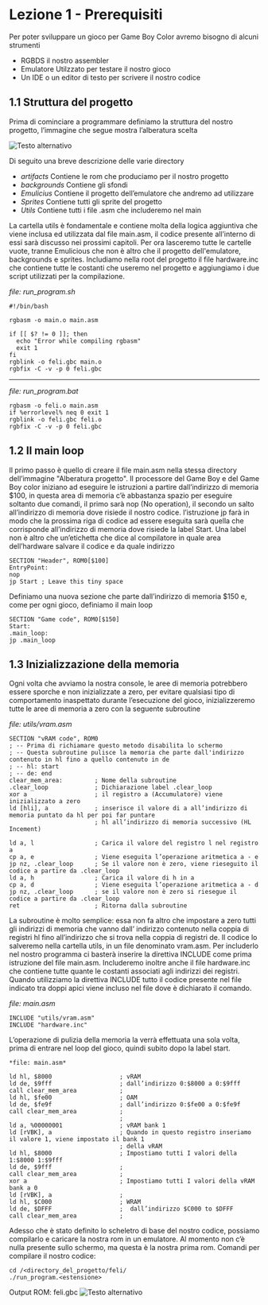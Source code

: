 # Lezione 1 - Prerequisiti
Per poter sviluppare un gioco per Game Boy Color avremo bisogno di alcuni strumenti
*	RGBDS il nostro assembler
*	Emulatore Utilzzato per testare il nostro gioco
*	Un IDE o un editor di testo per scrivere il nostro codice

## 1.1 Struttura del progetto
Prima di cominciare a programmare definiamo la struttura del nostro progetto, l’immagine che segue mostra l’alberatura scelta

![Testo alternativo](alberatura_progetto.png "Alberatura progetto")

Di seguito una breve descrizione delle varie directory
*	*artifacts* Contiene le rom che produciamo per il nostro progetto
*	*backgrounds* Contiene gli sfondi
*	*Emulicius* Contiene il progetto dell’emulatore che andremo ad utilizzare
*	*Sprites* Contiene tutti gli sprite del progetto
*	*Utils* Contiene tutti i file .asm che includeremo nel main

La cartella utils è fondamentale e contiene molta della logica aggiuntiva che viene inclusa ed utilizzata dal file main.asm, il codice presente all’interno di essi sarà discusso nei prossimi capitoli.
Per ora lasceremo tutte le cartelle vuote, tranne Emulicious che non è altro che il progetto dell'emulatore, backgrounds e sprites.
Includiamo nella root del progetto il file hardware.inc che contiene tutte le costanti che useremo nel progetto e aggiungiamo i due script utilizzati per la compilazione.

*file: run_program.sh*
```
#!/bin/bash

rgbasm -o main.o main.asm

if [[ $? != 0 ]]; then
  echo "Error while compiling rgbasm"
  exit 1
fi
rgblink -o feli.gbc main.o
rgbfix -C -v -p 0 feli.gbc
```

---

*file: run_program.bat*
```
rgbasm -o feli.o main.asm
if %errorlevel% neq 0 exit 1
rgblink -o feli.gbc feli.o
rgbfix -C -v -p 0 feli.gbc
```

## 1.2 Il main loop
Il primo passo è quello di creare il file main.asm nella stessa directory dell’immagine "Alberatura progetto".
Il processore del Game Boy e del Game Boy color iniziano ad eseguire le istruzioni a partire dall’indirizzo di memoria $100, in questa area di memoria c’è abbastanza spazio per eseguire soltanto due comandi, il primo sarà nop (No operation), il secondo un salto all’indirizzo di memoria dove risiede il nostro codice. l’istruzione jp farà in modo che la prossima riga di codice ad essere eseguita sarà quella che corrisponde all’indirizzo di memoria dove risiede la label Start.
Una label non è altro che un’etichetta che dice al compilatore in quale area dell’hardware salvare il codice e da quale indirizzo
```
SECTION "Header", ROM0[$100]
EntryPoint: 
nop 
jp Start ; Leave this tiny space
```
Definiamo una nuova sezione che parte dall’indirizzo di memoria $150 e, come per ogni gioco, definiamo il main loop
```
SECTION "Game code", ROM0[$150]
Start:
.main_loop:
jp .main_loop
```

## 1.3 Inizializzazione della memoria

Ogni volta che avviamo la nostra console, le aree di memoria potrebbero essere sporche e non inizializzate a zero, per evitare qualsiasi tipo di comportamento inaspettato durante l’esecuzione del gioco, inizializzeremo tutte le aree di memoria a zero con la seguente subroutine

*file: utils/vram.asm*
```
SECTION "vRAM code", ROM0
; -- Prima di richiamare questo metodo disabilita lo schermo
; -- Questa subroutine pulisce la memoria che parte dall'indirizzo contenuto in hl fino a quello contenuto in de
; -- hl: start
; -- de: end
clear_mem_area:         ; Nome della subroutine
.clear_loop             ; Dichiarazione label .clear_loop
xor a                   ; il registro a (Accumulatore) viene inizializzato a zero
ld [hli], a             ; inserisce il valore di a all’indirizzo di memoria puntato da hl per poi far puntare 
                        ; hl all’indirizzo di memoria successivo (HL Incement)
 
ld a, l                 ; Carica il valore del registro l nel registro a
cp a, e                 ; Viene eseguita l’operazione aritmetica a - e
jp nz, .clear_loop      ; Se il valore non è zero, viene rieseguito il codice a partire da .clear_loop
ld a, h                 ; Carica il valore di h in a 
cp a, d                 ; Viene eseguita l’operazione aritmetica a - d
jp nz, .clear_loop      ; se il valore non è zero si riesegue il codice a partire da .clear_loop
ret                     ; Ritorna dalla subroutine

```

La subroutine è molto semplice: essa non fa altro che impostare a zero tutti gli indirizzi di memoria che vanno dall’ indirizzo contenuto nella coppia di registri hl fino all’indirizzo che si trova nella coppia di registri de. Il codice lo salveremo nella cartella utils, in un file denominato vram.asm. Per includerlo nel nostro programma ci basterà inserire la direttiva INCLUDE come prima istruzione del file main.asm. Includeremo inoltre anche il file hardware.inc che contiene tutte quante le costanti associati agli indirizzi dei registri.
Quando utilizziamo la direttiva INCLUDE tutto il codice presente nel file indicato tra doppi apici viene incluso nel file dove è dichiarato il comando.

*file: main.asm*

```
INCLUDE "utils/vram.asm"
INCLUDE "hardware.inc"
```

L’operazione di pulizia della memoria la verrà effettuata una sola volta, prima di entrare nel loop del gioco, quindi subito dopo la label start.


```
*file: main.asm*

ld hl, $8000                   ; vRAM
ld de, $9fff                   ; dall’indirizzo 0:$8000 a 0:$9fff 
call clear_mem_area            ;
ld hl, $fe00                   ; OAM
ld de, $fe9f                   ; dall’indirizzo 0:$fe00 a 0:$fe9f
call clear_mem_area            ;
                               ;  
ld a, %00000001                ; vRAM bank 1
ld [rVBK], a                   ; Quando in questo registro inseriamo il valore 1, viene impostato il bank 1 
                               ; della vRAM
ld hl, $8000                   ; Impostiamo tutti I valori della 1:$8000 1:$9fff 
ld de, $9fff                   ;
call clear_mem_area            ;  
xor a                          ; Impostiamo tutti I valori della vRAM bank a 0
ld [rVBK], a                   ; 
ld hl, $C000                   ; WRAM
ld de, $DFFF                   ;  dall’indirizzo $C000 to $DFFF
call clear_mem_area            ;
```  

Adesso che è stato definito lo scheletro di base del nostro codice, possiamo compilarlo e caricare la nostra rom in un emulatore. Al momento non c’è nulla presente sullo schermo, ma questa è la nostra prima rom.
Comandi per compilare il nostro codice:

```
cd /<directory_del_progetto/feli/
./run_program.<estensione>
```

Output ROM: feli.gbc
![Testo alternativo](img/output_lezione_1.png "Output lezione 1")
